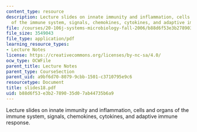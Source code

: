 ```yaml
---
content_type: resource
description: Lecture slides on innate immunity and inflammation, cells and organs
  of the immune system, signals, chemokines, cytokines, and adaptive immune response.
file: /courses/20-106j-systems-microbiology-fall-2006/b88d6f53e3b2789035d07ab44735b6a9_slides18.pdf
file_size: 3549043
file_type: application/pdf
learning_resource_types:
- Lecture Notes
license: https://creativecommons.org/licenses/by-nc-sa/4.0/
ocw_type: OCWFile
parent_title: Lecture Notes
parent_type: CourseSection
parent_uid: a9bf6d70-8079-9cbb-1501-c3710795e9c6
resourcetype: Document
title: slides18.pdf
uid: b88d6f53-e3b2-7890-35d0-7ab44735b6a9
---
```

Lecture slides on innate immunity and inflammation, cells and organs of the immune system, signals, chemokines, cytokines, and adaptive immune response.